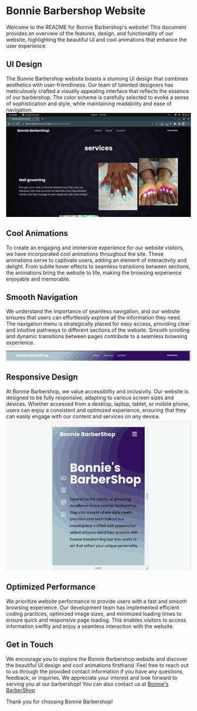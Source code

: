 # Bonnie Barbershop Website

Welcome to the README for Bonnie Barbershop's website! This document provides an overview of the features, design, and functionality of our website, highlighting the beautiful UI and cool animations that enhance the user experience.

## UI Design

The Bonnie Barbershop website boasts a stunning UI design that combines aesthetics with user-friendliness. Our team of talented designers has meticulously crafted a visually appealing interface that reflects the essence of our barbershop. The color scheme is carefully selected to evoke a sense of sophistication and style, while maintaining readability and ease of navigation.
![alt text](./image/design.png)


## Cool Animations

To create an engaging and immersive experience for our website visitors, we have incorporated cool animations throughout the site. These animations serve to captivate users, adding an element of interactivity and delight. From subtle hover effects to seamless transitions between sections, the animations bring the website to life, making the browsing experience enjoyable and memorable.

## Smooth Navigation

We understand the importance of seamless navigation, and our website ensures that users can effortlessly explore all the information they need. The navigation menu is strategically placed for easy access, providing clear and intuitive pathways to different sections of the website. Smooth scrolling and dynamic transitions between pages contribute to a seamless browsing experience.

![alt text](./image/navigation.png)


## Responsive Design

At Bonnie Barbershop, we value accessibility and inclusivity. Our website is designed to be fully responsive, adapting to various screen sizes and devices. Whether accessed from a desktop, laptop, tablet, or mobile phone, users can enjoy a consistent and optimized experience, ensuring that they can easily engage with our content and services on any device.
![landing page](./image/responsive.png)



## Optimized Performance

We prioritize website performance to provide users with a fast and smooth browsing experience. Our development team has implemented efficient coding practices, optimized image sizes, and minimized loading times to ensure quick and responsive page loading. This enables visitors to access information swiftly and enjoy a seamless interaction with the website.

## Get in Touch 

We encourage you to explore the Bonnie Barbershop website and discover the beautiful UI design and cool animations firsthand. Feel free to reach out to us through the provided contact information if you have any questions, feedback, or inquiries. We appreciate your interest and look forward to serving you at our barbershop!
You can also contact us at [Bonnie's BarberShop](https://bonnie-barbershop.vercel.app/)

Thank you for choosing Bonnie Barbershop!

